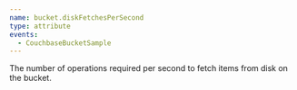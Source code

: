 ```yaml
---
name: bucket.diskFetchesPerSecond
type: attribute
events:
  - CouchbaseBucketSample
---
```


The number of operations required per second to fetch items from disk on the bucket.